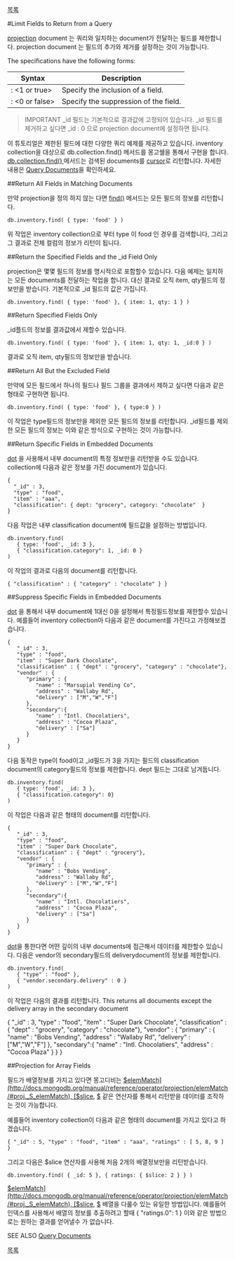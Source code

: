 [목록](https://github.com/yuby/mongodb-ko)



#Limit Fields to Return from a Query

[projection](http://docs.mongodb.org/manual/reference/glossary/#term-projection) document 는 쿼리와 일치하는 document가 전달하는 필드를 제한합니다. projection document 는 필드의 추가와 제거를 설정하는 것이 가능합니다.


The specifications have the following forms:

| Syntax                | Description                           |
|-----------------------|---------------------------------------|
| <field>: <1 or true>  | Specify the inclusion of a field.     |
| <field>: <0 or false> | Specify the suppression of the field. |



>IMPORTANT
_id 필드는 기본적으로 결과값에 고정되어 있습니다. _id 필드를 제거하고 싶다면 _id : 0 으로  projection document에 설정하면 됩니다.

이 튜토리얼은 제한된 필드에 대한 다양한 쿼리 예제를 제공하고 있습니다. inventory collection을 대상으로 db.collection.find() 메서드를 몽고쉘을 통해서 구현을 합니다.[ db.collection.find() ](http://docs.mongodb.org/manual/reference/method/db.collection.find/#db.collection.find) 메서드는 검색된 documents를 [cursor](http://docs.mongodb.org/manual/core/cursors/)로 리턴합니다. 자세한 내용은 [Query Documents](http://docs.mongodb.org/manual/tutorial/query-documents/)을 확인하세요.


##Return All Fields in Matching Documents

만약 projection을 정의 하지 않는 다면 [find()](http://docs.mongodb.org/manual/reference/method/db.collection.find/#db.collection.find) 메서드는 모든 필드의 정보를 리턴합니다.
```
db.inventory.find( { type: 'food' } )
```
위 작업은 inventory collection으로 부터  type 이 food 인 경우를 검색합니다, 그리고 그 결과로 전체 컬럼의 정보가 리턴이 됩니다.


##Return the Specified Fields and the _id Field Only

projection은 몇몇 필드의 정보를 명시적으로 포함할수 있습니다. 다음 예제는 일치하는 모든 documents를 전달하는 작업을 합니다. 대신 결과로 오직 item, qty필드의 정보만을 받습니다. 기본적으로 _id 필드의 값은 가집니다.

```
db.inventory.find( { type: 'food' }, { item: 1, qty: 1 } )
```


##Return Specified Fields Only

_id플드의 정보를 결과값에서 제할수 있습니다.

```
db.inventory.find( { type: 'food' }, { item: 1, qty: 1, _id:0 } )
```
결과로 오직 item, qty필드의 정보만을 받습니다.


##Return All But the Excluded Field

만약에 모든 필드에서 하나의 필드나 필드 그룹을 결과에서 제하고 싶다면 다음과 같은 형태로 구현하면 됩니다.

```
db.inventory.find( { type: 'food' }, { type:0 } )
```
이 작업은 type필드의 정보만을 제외한 모든 필드의 정보를 리턴합니다. _id필드를 제외한 모든 필드의 정보는 이와 같은 방식으로 구현하는 것이 가능합니다.


##Return Specific Fields in Embedded Documents

[dot](http://docs.mongodb.org/manual/core/document/#document-dot-notation) 을 사용해서 내부 document의 특정 정보만을 리턴받을 수도 있습니다. collection에 다음과 같은 정보를 가진 document가 있습니다.
```
{
  "_id" : 3,
  "type" : "food",
  "item" : "aaa",
  "classification": { dept: "grocery", category: "chocolate"  }
}
```
다음 작업은 내부 classification document에 필드값을 설정하는 방법입니다.

```
db.inventory.find(
   { type: 'food', _id: 3 },
   { "classification.category": 1, _id: 0 }
)
```
이 작업의 결과로 다음의 document를 리턴합니다.

```
{ "classification" : { "category" : "chocolate" } }
```

##Suppress Specific Fields in Embedded Documents

[dot](http://docs.mongodb.org/manual/core/document/#document-dot-notation) 을 통해서 내부 document에 1대신 0을 설정해서 특정필드정보를 재한할수 있습니다. 예를들어 inventory collection아 다음과 같은 document를 가진다고 가정해보겠습니다.

```
{
   "_id" : 3,
   "type" : "food",
   "item" : "Super Dark Chocolate",
   "classification" : { "dept" : "grocery", "category" : "chocolate"},
   "vendor" : {
      "primary" : {
         "name" : "Marsupial Vending Co",
         "address" : "Wallaby Rd",
         "delivery" : ["M","W","F"]
      },
      "secondary":{
         "name" : "Intl. Chocolatiers",
         "address" : "Cocoa Plaza",
         "delivery" : ["Sa"]
      }
   }
}
```
다음 동작은 type이 food이고 _id필드가 3을 가지는 필드의 classification document의 category필드의 정보를 제한합니다. dept 필드는 그대로 남겨둡니다.
```
db.inventory.find(
   { type: 'food', _id: 3 },
   { "classification.category": 0}
)
```
이 작업은 다음과 같은 형태의 document를 리턴합니다.
```
{
   "_id" : 3,
   "type" : "food",
   "item" : "Super Dark Chocolate",
   "classification" : { "dept" : "grocery"},
   "vendor" : {
      "primary" : {
         "name" : "Bobs Vending",
         "address" : "Wallaby Rd",
         "delivery" : ["M","W","F"]
      },
      "secondary":{
         "name" : "Intl. Chocolatiers",
         "address" : "Cocoa Plaza",
         "delivery" : ["Sa"]
      }
   }
}
```
[dot](http://docs.mongodb.org/manual/core/document/#document-dot-notation)을 통한다면 어떤 깊이의 내부 documents에 접근해서 데이터를 제한할수 있습니다. 다음은 vendor의 secondary필드의 deliverydocument의 정보를 제한합니다.
```
db.inventory.find(
   { "type" : "food" },
   { "vendor.secondary.delivery" : 0 }
)
```
이 작업은 다음의 결과를 리턴합니다.
This returns all documents except the delivery array in the secondary document

{
   "_id" : 3,
   "type" : "food",
   "item" : "Super Dark Chocolate",
   "classification" : { "dept" : "grocery", "category" : "chocolate"},
   "vendor" : {
      "primary" : {
         "name" : "Bobs Vending",
         "address" : "Wallaby Rd",
         "delivery" : ["M","W","F"]
      },
      "secondary":{
         "name" : "Intl. Chocolatiers",
         "address" : "Cocoa Plaza"
      }
   }
}

##Projection for Array Fields

필드가 배열정보를 가지고 있다면 몽고디비는 [$elemMatch](http://docs.mongodb.org/manual/reference/operator/projection/elemMatch/#proj._S_elemMatch), [$slice](http://docs.mongodb.org/manual/reference/operator/projection/slice/#proj._S_slice), [$](http://docs.mongodb.org/manual/reference/operator/projection/positional/#proj._S_) 같은 연산자를 통해서 리턴받을 데이터를 조작하는 것이 가능합니다.

예를들어 inventory collection이 다음과 같은 형태의 document를 가지고 있다고 하겠습니다.
```
{ "_id" : 5, "type" : "food", "item" : "aaa", "ratings" : [ 5, 8, 9 ] }
```
그리고 다음은 $slice 연산자를 사용해 처음 2개의 배열정보만을 리턴받습니다.
```
db.inventory.find( { _id: 5 }, { ratings: { $slice: 2 } } )
```
[$elemMatch](http://docs.mongodb.org/manual/reference/operator/projection/elemMatch/#proj._S_elemMatch), [$slice](http://docs.mongodb.org/manual/reference/operator/projection/slice/#proj._S_slice), [$](http://docs.mongodb.org/manual/reference/operator/projection/positional/#proj._S_) 배열을 다룰수 있는 유일한 방법입니다.  예를들어 인덱스를 사용해서 배열의 정보를 추출하려고 할때  { "ratings.0": 1 } 이와 같은 방법으로는 원하는 결과를 얻어낼수 가 없습니다.

SEE ALSO
[Query Documents](http://docs.mongodb.org/manual/tutorial/query-documents/)



[목록](https://github.com/yuby/mongodb-ko)